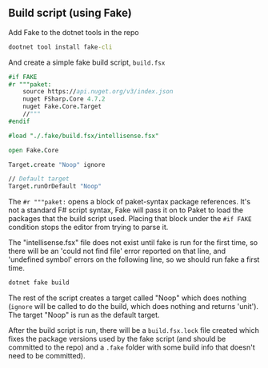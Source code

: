 ## Build script (using Fake)

Add Fake to the dotnet tools in the repo
```cmd
dootnet tool install fake-cli
```

And create a simple fake build script, `build.fsx`
```fsharp
#if FAKE
#r """paket:
    source https://api.nuget.org/v3/index.json
    nuget FSharp.Core 4.7.2
    nuget Fake.Core.Target
    //"""
#endif

#load "./.fake/build.fsx/intellisense.fsx"

open Fake.Core

Target.create "Noop" ignore

// Default target
Target.runOrDefault "Noop"
```
The `#r """paket:` opens a block of paket-syntax package references. It's not a standard F# script syntax, Fake will pass it on to Paket to load the packages that the build script used. Placing that block under the `#if FAKE` condition stops the editor from trying to parse it.

The "intellisense.fsx" file does not exist until fake is run for the first time, so there will be an 'could not find file' error reported on that line, and 'undefined symbol' errors on the following line, so we should run fake a first time.

```cmd
dotnet fake build
```

The rest of the script creates a target called "Noop" which does nothing (`ignore` will be called to do the build, which does nothing and returns 'unit'). The target "Noop" is run as the default target.

After the build script is run, there will be a `build.fsx.lock` file created which fixes the package versions used by the fake script (and should be committed to the repo) and a `.fake` folder with some build info that doesn't need to be committed).
